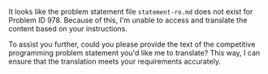 It looks like the problem statement file `statement-ro.md` does not exist for Problem ID 978. Because of this, I'm unable to access and translate the content based on your instructions.

To assist you further, could you please provide the text of the competitive programming problem statement you'd like me to translate? This way, I can ensure that the translation meets your requirements accurately.